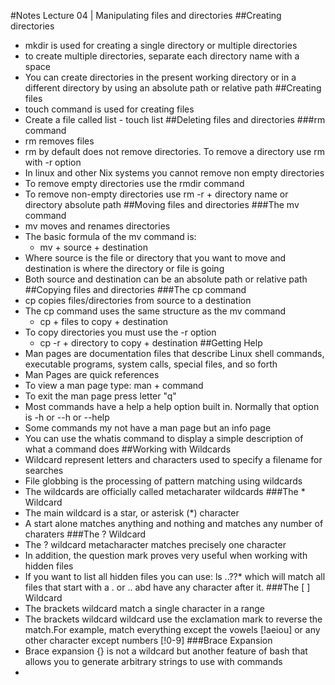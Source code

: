 #Notes Lecture 04 | Manipulating files and directories
##Creating directories 
* mkdir is used for creating a single directory or multiple directories
* to create multiple directories, separate each directory name with a space
* You can create directories in the present working directory or in a different directory by using an absolute path or relative path
##Creating files
* touch command is used for creating files
* Create a file called list - touch list
##Deleting files and directories
###rm command
* rm removes files
* rm by default does not remove directories. To remove a directory use rm with -r option
* In linux and other Nix systems you cannot remove non empty directories 
* To remove empty directories use the rmdir command 
* To remove non-empty directories use rm -r + directory name or directory absolute path
##Moving files and directories
###The mv command
* mv moves and renames directories
* The basic formula of the mv command is:
  * mv + source + destination
* Where source is the file or directory that you want to move and destination is where the directory or file is going
* Both source and destination can be an absolute path or relative path 
##Copying files and directories
###The cp command
* cp copies files/directories from source to a destination 
* The cp command uses the same structure as the mv command
  * cp + files to copy + destination 
* To copy directories you must use the -r option
  * cp -r + directory to copy + destination
##Getting Help
* Man pages are documentation files that describe Linux shell commands, executable programs, system calls, special files, and so forth
* Man Pages are quick references 
* To view a man page type: man + command
* To exit the man page press letter "q"
* Most commands have a help a help option built in. Normally that option is -h or --h or --help
* Some commands my not have a man page but an info page
* You can use the whatis command to display a simple description of what a command does
##Working with Wildcards
* Wildcard represent letters and characters used to specify a filename for searches
* File globbing is the processing of pattern matching using wildcards
* The wildcards are officially called metacharater wildcards
###The * Wildcard
* The main wildcard is a star, or asterisk (*) character
* A start alone matches anything and nothing and matches any number of charaters
###The ? Wildcard
* The ? wildcard metacharacter matches precisely one character
* In addition, the question mark proves very useful when working with hidden files
* If you want to list all hidden files you can use: ls ..??* which will match all files that start with a . or .. abd have any character after it.
###The [ ] Wildcard 
* The brackets wildcard match a single character in a range
* The brackets wildcard wildcard use the exclamation mark to reverse the match.For example, match everything except the vowels [!aeiou] or any other character except numbers [!0-9]
###Brace Expansion
* Brace expansion {} is not a wildcard but another feature of bash that allows you to generate arbitrary strings to use with commands
* 